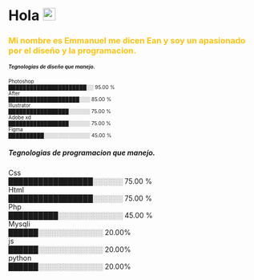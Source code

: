 
### 
<h1>Hola <img src="https://media.giphy.com/media/hvRJCLFzcasrR4ia7z/giphy.gif" width="25px"></h1>
 <h3 style="color: #FDC312;" >Mi nombre es Emmanuel me dicen Ean y soy un apasionado por el diseño y la programacion.</h3>
<div align="left" style="font-size: 10px;">
 <h5> Tegnologias de diseño que manejo.</h3>
Photoshop   <br> ██████████████████████░░    95.00 % <br>
After   <br>     ████████████████████░░░     85.00 % <br>
Illustrator <br>  █████████████████░░░░░░     75.00 % <br>
Adobe xd  <br>    █████████████████░░░░░░     75.00 % <br>
Figma    <br>    ██████████░░░░░░░░░░░░░     45.00 % <br>
</div>
<div>
 <h5> Tegnologias de programacion que manejo.</h3>
Css   <br>     █████████████████░░░░░░    75.00 % <br>
Html  <br>    █████████████████░░░░░░     75.00 % <br>
Php    <br>    ██████████░░░░░░░░░░░░░     45.00 % <br>
 Mysqli <br>██████░░░░░░░░░░░░░ 20.00% <br>
 js <br>██████░░░░░░░░░░░░░ 20.00% <br>
 python <br>██████░░░░░░░░░░░░░ 20.00% <br>
</div>
